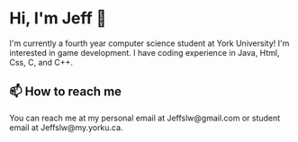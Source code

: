 <h1>
Hi, I'm Jeff 👋
</h1>

I'm currently a fourth year computer science student at York University! 
I'm interested in game development. I have coding experience in Java, Html, Css, C, and C++. 

<h2>
📫 How to reach me
</h2>
You can reach me at my personal email at Jeffslw@gmail.com or student email at Jeffslw@my.yorku.ca.

<!---
Jeffslw/Jeffslw is a ✨ special ✨ repository because its `README.md` (this file) appears on your GitHub profile.
You can click the Preview link to take a look at your changes.
--->

